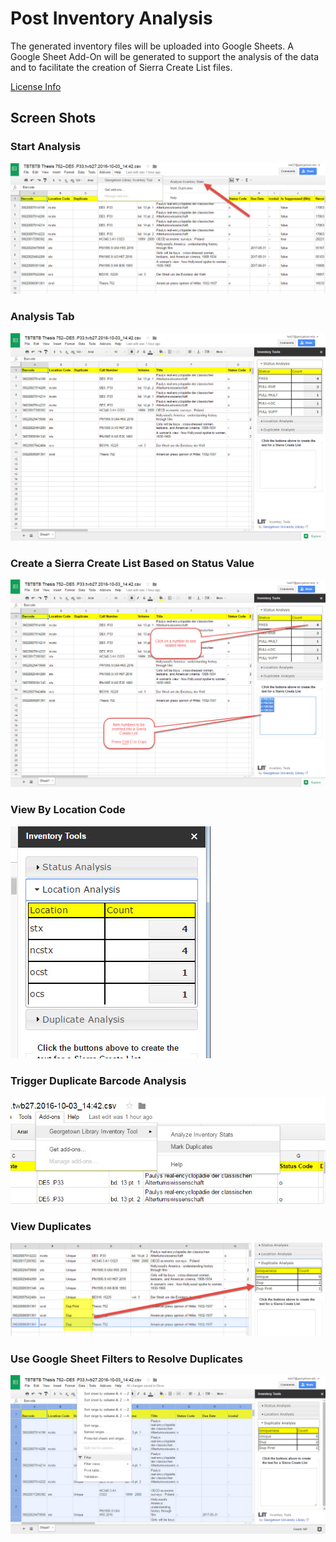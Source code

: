 # Post Inventory Analysis

The generated inventory files will be uploaded into Google Sheets.  A Google Sheet Add-On will be generated to support the analysis of the 
data and to facilitate the creation of Sierra Create List files.

[License Info](LICENSE.md)

## Screen Shots

### Start Analysis

![](gs-addon/screen1.jpg)

### Analysis Tab

![](gs-addon/screen2.jpg)

### Create a Sierra Create List Based on Status Value
![](gs-addon/screen3.jpg)

### View By Location Code
![](gs-addon/screen4.jpg)

### Trigger Duplicate Barcode Analysis
![](gs-addon/screen5.jpg)

### View Duplicates
![](gs-addon/screen6.jpg)

### Use Google Sheet Filters to Resolve Duplicates
![](gs-addon/screen7.jpg)
